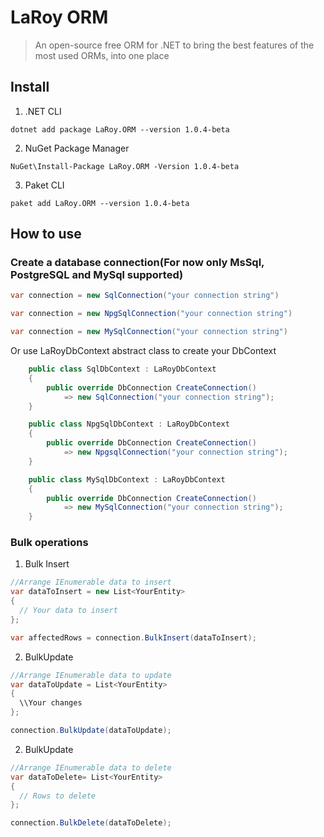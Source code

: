 # LaRoy ORM

> An open-source free ORM for .NET to bring the best features of the most used ORMs, into one place

## Install

1. .NET CLI

```
dotnet add package LaRoy.ORM --version 1.0.4-beta
```

2. NuGet Package Manager

```
NuGet\Install-Package LaRoy.ORM -Version 1.0.4-beta
```

3. Paket CLI

```
paket add LaRoy.ORM --version 1.0.4-beta
```

## How to use

### Create a database connection(For now only MsSql, PostgreSQL and MySql supported)

```cs
var connection = new SqlConnection("your connection string")

var connection = new NpgSqlConnection("your connection string")

var connection = new MySqlConnection("your connection string")
```

  Or use LaRoyDbContext abstract class to create your DbContext

```cs
    public class SqlDbContext : LaRoyDbContext
    {
        public override DbConnection CreateConnection()
            => new SqlConnection("your connection string");
    }

    public class NpgSqlDbContext : LaRoyDbContext
    {
        public override DbConnection CreateConnection()
            => new NpgsqlConnection("your connection string");
    }

    public class MySqlDbContext : LaRoyDbContext
    {
        public override DbConnection CreateConnection()
            => new MySqlConnection("your connection string");
    }
```

### Bulk operations
1. Bulk Insert
```cs
//Arrange IEnumerable data to insert
var dataToInsert = new List<YourEntity>
{
  // Your data to insert
};

var affectedRows = connection.BulkInsert(dataToInsert);
```

2. BulkUpdate
```cs
//Arrange IEnumerable data to update
var dataToUpdate = List<YourEntity>
{
  \\Your changes
};

connection.BulkUpdate(dataToUpdate);
```

2. BulkUpdate
```cs
//Arrange IEnumerable data to delete
var dataToDelete= List<YourEntity>
{
  // Rows to delete
};

connection.BulkDelete(dataToDelete);
```






















